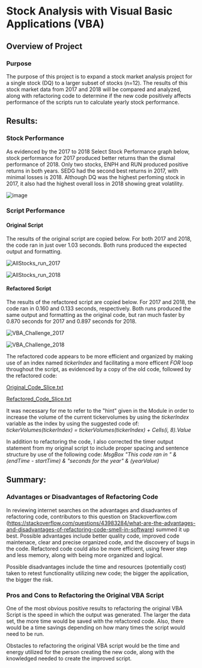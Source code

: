 


# Stock Analysis with Visual Basic Applications (VBA)

## Overview of Project

### Purpose
The purpose of this project is to expand a stock market analysis project for a single stock (DQ) to a larger subset of stocks (n=12).  The results of this stock market data from 2017 and 2018 will be compared and analyzed, along with refactoring code to determine if the new code positively affects performance of the scripts run to calculate yearly stock performance.

## Results: 
### Stock Performance
As evidenced by the 2017 to 2018 Select Stock Performance graph below, stock performance for 2017 produced better returns than the dismal performance of 2018. Only two stocks, ENPH and RUN produced positive returns in both years.  SEDG had the second best returns in 2017, with minimal losses is 2018.  Although DQ was the highest perfoming stock in 2017, it also had the highest overall loss in 2018 showing great volatility.

![image](https://user-images.githubusercontent.com/102322707/166079568-b36c57c3-ad69-4a4a-bec8-812a360d6bc9.png)

### Script Performance
#### Original Script
The results of the original script are copied below.  For both 2017 and 2018, the code ran in just over 1.03 seconds.  Both runs produced the expected output and formatting.

![AllStocks_run_2017](https://user-images.githubusercontent.com/102322707/167197444-f1370c71-8476-492b-bc6f-6fc6a00a50e2.PNG) 

![AllStocks_run_2018](https://user-images.githubusercontent.com/102322707/167197559-4013a070-05a1-4019-9f78-0f76626f2d0c.PNG)

#### Refactored Script
The results of the refactored script are copied below.  For 2017 and 2018, the code ran in 0.160 and 0.133 seconds, respectively.  Both runs produced the same output and formatting as the original code, but ran much faster by 0.870 seconds for 2017 and 0.897 seconds for 2018.

![VBA_Challenge_2017](https://user-images.githubusercontent.com/102322707/167198080-fca92884-5ff1-4755-950d-525ba376d15e.PNG)

![VBA_Challenge_2018](https://user-images.githubusercontent.com/102322707/167198094-138f5329-9834-4070-8db4-7c3dc5eb3af9.PNG)

The refactored code appears to be more efficient and organized by making use of an index named *tickerIndex* and facilitating a more efficent *FOR* loop throughout the script, as evidenced by a copy of the old code, followed by the refactored code:

[Original_Code_Slice.txt](https://github.com/jenchick/stock-analysis/files/8643991/Original_Code_Slice.txt)

[Refactored_Code_Slice.txt](https://github.com/jenchick/stock-analysis/files/8643994/Refactored_Code_Slice.txt)

It was necessary for me to refer to the "hint" given in the Module in order to increase the volume of the current tickervolumes by using the *tickerIndex* variable as the index by using the suggested code of: *tickerVolumes(tickerIndex) = tickerVolumes(tickerIndex) + Cells(i, 8).Value*

In addition to refactoring the code, I also corrected the timer output statement from my original script to include proper spacing and sentence structure by use of the following code: *MsgBox "This code ran in " & (endTime - startTime) & "seconds for the year" & (yearValue)*

## Summary: 
### Advantages or Disadvantages of Refactoring Code
In reviewing internet searches on the advantages and disadvantes of refactoring code, contributors to this question on Stackoverflow.com (https://stackoverflow.com/questions/43983284/what-are-the-advantages-and-disadvantages-of-refactoring-code-smell-in-software) summed it up best.  Possible advantages include better quality code, improved code maintenace, clear and precise organized code, and the discovery of bugs in the code. Refactored code could also be more efficient, using fewer step and less memory, along with being more organized and logical.

Possible disadvantages include the time and resources (potentially cost) taken to retest functionality utilizing new code; the bigger the application, the bigger the risk.

### Pros and Cons to Refactoring the Original VBA Script
One of the most obvious positive results to refactoring the original VBA Script is the speed in which the output was generated. The larger the data set, the more time would be saved with the refactored code.  Also, there would be a time savings depending on how many times the script would need to be run.  

Obstacles to refactoring the original VBA script would be the time and energy utilized for the person creating the new code, along with the knowledged needed to create the improved script.   
